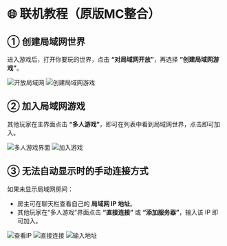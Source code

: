 # 🌐 联机教程（原版MC整合）

## ① 创建局域网世界

进入游戏后，打开你要玩的世界，点击 **“对局域网开放”**，再选择 **“创建局域网游戏”**。

![开放局域网](https://pic.swtmax.top/file/docs/1757838376485_image.png)
![创建局域网游戏](https://pic.swtmax.top/file/docs/1757838423925_image.png)

## ② 加入局域网游戏

其他玩家在主界面点击 **“多人游戏”**，即可在列表中看到局域网世界，点击即可加入。

![多人游戏界面](https://pic.swtmax.top/file/docs/1757838583263_image.png)
![加入游戏](https://pic.swtmax.top/file/docs/1757838620752_image.png)

## ③ 无法自动显示时的手动连接方式

如果未显示局域网房间：

* 房主可在聊天栏查看自己的 **局域网 IP 地址**。
* 其他玩家在“多人游戏”界面点击 **“直接连接”** 或 **“添加服务器”**，输入该 IP 即可加入。

![查看IP](https://pic.swtmax.top/file/docs/1757838458948_image.png)
![直接连接](https://pic.swtmax.top/file/docs/1757838641534_image.png)
![输入地址](https://pic.swtmax.top/file/docs/1757838649298_image.png)
